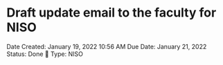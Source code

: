 # Draft update email to the faculty for NISO

Date Created: January 19, 2022 10:56 AM
Due Date: January 21, 2022
Status: Done 🙌
Type: NISO